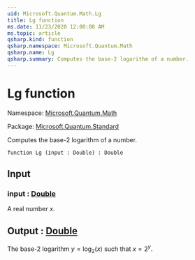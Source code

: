 ```yaml
---
uid: Microsoft.Quantum.Math.Lg
title: Lg function
ms.date: 11/23/2020 12:00:00 AM
ms.topic: article
qsharp.kind: function
qsharp.namespace: Microsoft.Quantum.Math
qsharp.name: Lg
qsharp.summary: Computes the base-2 logarithm of a number.
---
```


# Lg function

Namespace: [Microsoft.Quantum.Math](xref:Microsoft.Quantum.Math)

Package: [Microsoft.Quantum.Standard](https://nuget.org/packages/Microsoft.Quantum.Standard)


Computes the base-2 logarithm of a number.

```qsharp
function Lg (input : Double) : Double
```


## Input

### input : [Double](xref:microsoft.quantum.lang-ref.double)

A real number $x$.



## Output : [Double](xref:microsoft.quantum.lang-ref.double)

The base-2 logarithm $y = \log_2(x)$ such that $x = 2^y$.
